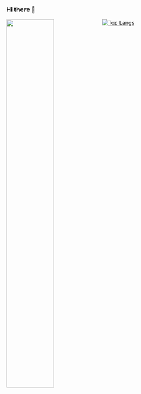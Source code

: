 ### Hi there 👋
<div>
<a href="https://github.com/anuraghazra/github-readme-stats">
  <img width="50%" align="left" src="https://github-readme-stats.vercel.app/api?username=Hawet&hide=prs,issues,contribs&theme=merko&show_icons=true" />
</a>
<a href="https://github.com/anuraghazra/github-readme-stats">
 <img alt="Top Langs" src="https://github-readme-stats.vercel.app/api/top-langs?username=Hawet&show_icons=true&layout=compact&count_private=true&langs_count=4&theme=merko&hide=java"/>
</div>
<!--
Here are some ideas to get you started:

- 🔭 I’m currently working on ...
- 🌱 I’m currently learning ...
- 👯 I’m looking to collaborate on ...
- 🤔 I’m looking for help with ...
- 💬 Ask me about ...
- 📫 How to reach me: ...
- 😄 Pronouns: ...
- ⚡ Fun fact: ...
-->
